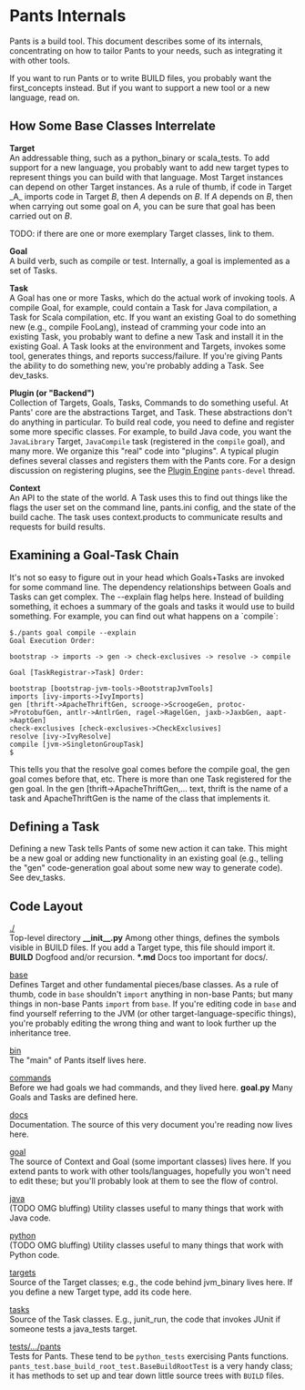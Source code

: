 Pants Internals
===============

Pants is a build tool. This document describes some of its internals,
concentrating on how to tailor Pants to your needs, such as integrating
it with other tools.

If you want to run Pants or to write BUILD files, you probably want the
first\_concepts instead. But if you want to support a new tool or a new
language, read on.

How Some Base Classes Interrelate
---------------------------------

**Target**  
An addressable thing, such as a python\_binary or scala\_tests. To add
support for a new language, you probably want to add new target types to
represent things you can build with that language. Most Target instances
can depend on other Target instances. As a rule of thumb, if code in
Target \_A\_ imports code in Target *B*, then *A* depends on *B*. If *A*
depends on *B*, then when carrying out some goal on *A*, you can be sure
that goal has been carried out on *B*.

TODO: if there are one or more exemplary Target classes, link to them.

**Goal**  
A build verb, such as compile or test. Internally, a goal is implemented
as a set of Tasks.

**Task**  
A Goal has one or more Tasks, which do the actual work of invoking
tools. A compile Goal, for example, could contain a Task for Java
compilation, a Task for Scala compilation, etc. If you want an existing
Goal to do something new (e.g., compile FooLang), instead of cramming
your code into an existing Task, you probably want to define a new Task
and install it in the existing Goal. A Task looks at the environment and
Targets, invokes some tool, generates things, and reports
success/failure. If you're giving Pants the ability to do something new,
you're probably adding a Task. See dev\_tasks.

**Plugin (or "Backend")**  
Collection of Targets, Goals, Tasks, Commands to do something useful. At
Pants' core are the abstractions Target, and Task. These abstractions
don't do anything in particular. To build real code, you need to define
and register some more specific classes. For example, to build Java
code, you want the `JavaLibrary` Target, `JavaCompile` task (registered
in the `compile` goal), and many more. We organize this "real" code into
"plugins". A typical plugin defines several classes and registers them
with the Pants core. For a design discussion on registering plugins, see
the [Plugin
Engine](https://groups.google.com/forum/#!topic/pants-devel/uHGpR2K6FBI)
`pants-devel` thread.

**Context**  
An API to the state of the world. A Task uses this to find out things
like the flags the user set on the command line, pants.ini config, and
the state of the build cache. The task uses context.products to
communicate results and requests for build results.

Examining a Goal-Task Chain
---------------------------

It's not so easy to figure out in your head which Goals+Tasks are
invoked for some command line. The dependency relationships between
Goals and Tasks can get complex. The --explain flag helps here. Instead
of building something, it echoes a summary of the goals and tasks it
would use to build something. For example, you can find out what happens
on a \`compile\`:

    $./pants goal compile --explain
    Goal Execution Order:

    bootstrap -> imports -> gen -> check-exclusives -> resolve -> compile

    Goal [TaskRegistrar->Task] Order:

    bootstrap [bootstrap-jvm-tools->BootstrapJvmTools]
    imports [ivy-imports->IvyImports]
    gen [thrift->ApacheThriftGen, scrooge->ScroogeGen, protoc->ProtobufGen, antlr->AntlrGen, ragel->RagelGen, jaxb->JaxbGen, aapt->AaptGen]
    check-exclusives [check-exclusives->CheckExclusives]
    resolve [ivy->IvyResolve]
    compile [jvm->SingletonGroupTask]
    $

This tells you that the resolve goal comes before the compile goal, the
gen goal comes before that, etc. There is more than one Task registered
for the gen goal. In the gen [thrift-\>ApacheThriftGen,... text, thrift
is the name of a task and ApacheThriftGen is the name of the class that
implements it.

Defining a Task
---------------

Defining a new Task tells Pants of some new action it can take. This
might be a new goal or adding new functionality in an existing goal
(e.g., telling the "gen" code-generation goal about some new way to
generate code). See dev\_tasks.

Code Layout
-----------

[./](https://github.com/pantsbuild/pants/tree/master/src/python/pants/base/)  
Top-level directory **\_\_init\_\_.py** Among other things, defines the
symbols visible in BUILD files. If you add a Target type, this file
should import it. **BUILD** Dogfood and/or recursion. **\*.md** Docs too
important for docs/.

[base](https://github.com/pantsbuild/pants/tree/master/src/python/pants/base/)  
Defines Target and other fundamental pieces/base classes. As a rule of
thumb, code in `base` shouldn't `import` anything in non-base Pants; but
many things in non-base Pants `import` from `base`. If you're editing
code in `base` and find yourself referring to the JVM (or other
target-language-specific things), you're probably editing the wrong
thing and want to look further up the inheritance tree.

[bin](https://github.com/pantsbuild/pants/tree/master/src/python/pants/bin/)  
The "main" of Pants itself lives here.

[commands](https://github.com/pantsbuild/pants/tree/master/src/python/pants/commands/)  
Before we had goals we had commands, and they lived here. **goal.py**
Many Goals and Tasks are defined here.

[docs](https://github.com/pantsbuild/pants/tree/master/src/python/pants/docs/)  
Documentation. The source of this very document you're reading now lives
here.

[goal](https://github.com/pantsbuild/pants/tree/master/src/python/pants/goal/)  
The source of Context and Goal (some important classes) lives here. If
you extend pants to work with other tools/languages, hopefully you won't
need to edit these; but you'll probably look at them to see the flow of
control.

[java](https://github.com/pantsbuild/pants/tree/master/src/python/pants/java/)  
(TODO OMG bluffing) Utility classes useful to many things that work with
Java code.

[python](https://github.com/pantsbuild/pants/tree/master/src/python/pants/backend/python/)  
(TODO OMG bluffing) Utility classes useful to many things that work with
Python code.

[targets](https://github.com/pantsbuild/pants/tree/master/src/python/pants/targets/)  
Source of the Target classes; e.g., the code behind jvm\_binary lives
here. If you define a new Target type, add its code here.

[tasks](https://github.com/pantsbuild/pants/tree/master/src/python/pants/backend/core/tasks/)  
Source of the Task classes. E.g., junit\_run, the code that invokes
JUnit if someone tests a java\_tests target.

[tests/.../pants](https://github.com/pantsbuild/pants/tree/master/tests/python/pants_test/)  
Tests for Pants. These tend to be `python_tests` exercising Pants
functions. `pants_test.base_build_root_test.BaseBuildRootTest` is a very
handy class; it has methods to set up and tear down little source trees
with `BUILD` files.


